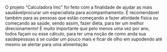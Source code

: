 O projeto "Calculadora Imc" foi feito com a finalidade de ajudar as  mais saudávelprocurar um especialista para acompanhamento. É recomendável também para as pessoas que estão começando a fazer atividade física ou começando aa saúde, sendo assim,  fazer dieta, para ter um melhor direcionamento! É muito importante que pelo menos uma vez por ano, todos façam ou  esse cálculo, para ter uma noção de como anda sua saúdepessoas a se cuidar um pouco mais e ficar de olho em supodendo até mesmo se alertar para uma alimentação
